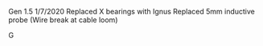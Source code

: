 

Gen 1.5
1/7/2020
Replaced X bearings with Ignus
Replaced 5mm inductive probe (Wire break at cable loom)

G
<!--stackedit_data:
eyJoaXN0b3J5IjpbLTE2MTk1NDk5NzZdfQ==
-->